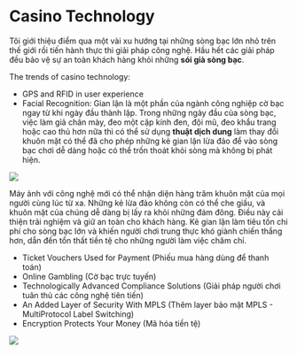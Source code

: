 # Casino Technology
Tôi giới thiệu điểm qua một vài xu hướng tại những sòng bạc lớn nhỏ trên thế giới rồi tiến hành thực thi giải pháp công nghệ. Hầu hết các giải pháp đều bảo vệ sự an toàn khách hàng khỏi những **sói già sòng bạc**. 


The trends of casino technology:
+ GPS and RFID in user experience
+ Facial Recognition: Gian lận là một phần của ngành công nghiệp cờ bạc ngay từ khi ngày đầu thành lập. Trong những ngày đầu của sòng bạc, việc làm giả chân mày, đeo một cặp kính đen, đội mũ, đeo khẩu trang hoặc cao thủ hơn nữa thì có thể sử dụng **thuật dịch dung** làm thay đổi khuôn mặt có thể đã cho phép những kẻ gian lận lừa đảo để vào sòng bạc chơi dễ dàng hoặc có thể trốn thoát khỏi sòng mà không bị phát hiện.

![](http://s3img.vcdn.vn/123phim/2016/01/bon-ong-hoang-phong-ve-cung-xuat-hien-trong-bom-tan-tet-than-tai-3-14531873648147.jpg)

Máy ảnh với công nghệ mới có thể nhận diện hàng trăm khuôn mặt của mọi người cùng lúc từ xa. Những kẻ lừa đảo không còn có thể che giấu, và khuôn mặt của chúng dễ dàng bị lấy ra khỏi những đám đông. Điều này cải thiện trải nghiệm và giữ an toàn cho khách hàng. Kẻ gian lận làm tiêu tốn chi phí cho sòng bạc lớn và khiến người chơi trung thực khó giành chiến thắng hơn, dẫn đến tổn thất tiền tệ cho những người làm việc chăm chỉ.

+ Ticket Vouchers Used for Payment (Phiếu mua hàng dùng để thanh toán)
+ Online Gambling (Cờ bạc trực tuyến)
+ Technologically Advanced Compliance Solutions (Giải pháp người chơi tuân thủ các công nghệ tiên tiến)
+ An Added Layer of Security With MPLS (Thêm layer bảo mật MPLS - MultiProtocol Label Switching)
+ Encryption Protects Your Money (Mã hóa tiền tệ)

![](https://znews-photo.zadn.vn/w660/Uploaded/rdsyy/2017_09_05/15338789_388867278119649_2210523371709470777_n768x511.jpg)

